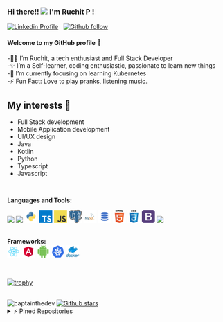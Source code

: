 ### Hi there!! <img src="https://media.giphy.com/media/hvRJCLFzcasrR4ia7z/giphy.gif" width="25px"> I'm Ruchit P !
<a href="https://www.linkedin.com/in/ruchit-patel-2808871b7/"><img src="https://img.shields.io/badge/linkedin-%230077B5.svg?&style=for-the-badge&logo=linkedin&logoColor=white" alt="Linkedin Profile"/></a> &nbsp;
<a href="https://github.com/captaincoder11"><img src="https://img.shields.io/badge/follow-%23100000.svg?&style=for-the-badge&logo=github&logoColor=white" alt="Github follow"/></a>


#### Welcome to my GitHub profile 🥰
-🧑‍💻 I’m Ruchit, a tech enthusiast and Full Stack Developer
<br/>
-✨ I’m a Self-learner, coding enthusiastic, passionate to learn new things 
<br/>
-🌱 I’m currently focusing on learning Kubernetes
<br/>
-⚡ Fun Fact: Love to play pranks, listening music.

## My interests 💙 
* Full Stack development
* Mobile Application development
* UI/UX design 
* Java
* Kotlin
* Python
* Typescript
* Javascript

<br/>

**Languages and Tools:**  

<code><img height="30" src="https://simpleicons.org/icons/java.svg"></code>
<code><img height="30" src="https://simpleicons.org/icons/kotlin.svg"></code>
<code><img height="30" src="https://raw.githubusercontent.com/github/explore/80688e429a7d4ef2fca1e82350fe8e3517d3494d/topics/python/python.png"></code>
<code><img height="30" src="https://raw.githubusercontent.com/github/explore/80688e429a7d4ef2fca1e82350fe8e3517d3494d/topics/typescript/typescript.png"></code>
<code><img height="30" src="https://raw.githubusercontent.com/github/explore/80688e429a7d4ef2fca1e82350fe8e3517d3494d/topics/javascript/javascript.png"></code>
<code><img height="30" src="https://raw.githubusercontent.com/github/explore/80688e429a7d4ef2fca1e82350fe8e3517d3494d/topics/postgresql/postgresql.png"></code>
<code><img height="30" src="https://raw.githubusercontent.com/github/explore/80688e429a7d4ef2fca1e82350fe8e3517d3494d/topics/mysql/mysql.png"></code>
<code><img height="30" src="https://raw.githubusercontent.com/github/explore/80688e429a7d4ef2fca1e82350fe8e3517d3494d/topics/sql/sql.png"></code>
<code><img height="30" src="https://raw.githubusercontent.com/github/explore/80688e429a7d4ef2fca1e82350fe8e3517d3494d/topics/html/html.png"></code>
<code><img height="30" src="https://raw.githubusercontent.com/github/explore/80688e429a7d4ef2fca1e82350fe8e3517d3494d/topics/css/css.png"></code>
<code><img height="30" src="https://raw.githubusercontent.com/github/explore/80688e429a7d4ef2fca1e82350fe8e3517d3494d/topics/bootstrap/bootstrap.png"></code>
<code><img height="30" src="https://simpleicons.org/icons/adobexd.svg"></code>
<br/>
<br/>


**Frameworks:**  
<code><img height="30" src="https://raw.githubusercontent.com/github/explore/80688e429a7d4ef2fca1e82350fe8e3517d3494d/topics/react/react.png"></code>
<code><img height="30" src="https://raw.githubusercontent.com/github/explore/80688e429a7d4ef2fca1e82350fe8e3517d3494d/topics/angular/angular.png"></code>
<code><img height="30" src="https://raw.githubusercontent.com/github/explore/80688e429a7d4ef2fca1e82350fe8e3517d3494d/topics/android/android.png"></code>
<code><img height="30" src="https://raw.githubusercontent.com/github/explore/80688e429a7d4ef2fca1e82350fe8e3517d3494d/topics/kubernetes/kubernetes.png"></code>
<code><img height="30" src="https://raw.githubusercontent.com/github/explore/80688e429a7d4ef2fca1e82350fe8e3517d3494d/topics/docker/docker.png"></code>

<br/>


[![trophy](https://github-profile-trophy.vercel.app/?username=ryo-ma&theme=light)](https://github.com/ryo-ma/github-profile-trophy)


<br/>
<img src="https://komarev.com/ghpvc/?username=captaincoder11" alt="captainthedev"/> 
<a href="https://github.com/Captaincoder11"><img src="https://img.shields.io/github/stars/captaincoder11?color=blue&style=flat-box&logo=github" alt="Github stars"/></a>

<details>
     <br/>
<summary>⚡ Pined Repositories</summary>

[![ReadMe Card](https://github-readme-stats.vercel.app/api/pin/?username=captaincoder11&repo=Portfolio&show_icons=true&theme=chartreuse-dark)](https://github.com/CaptainCoder11/Portfolio)     
[![ReadMe Card](https://github-readme-stats.vercel.app/api/pin/?username=captaincoder11&repo=TicTacToe&show_icons=true&theme=chartreuse-dark)](https://github.com/CaptainCoder11/TicTacToe)
[![ReadMe Card](https://github-readme-stats.vercel.app/api/pin/?username=captaincoder11&repo=MarvelMusicPlayer&show_icons=true&theme=chartreuse-dark)](https://github.com/CaptainCoder11/MarvelMusicPlayer)
[![ReadMe Card](https://github-readme-stats.vercel.app/api/pin/?username=captaincoder11&repo=Segmented-Progress-Bar&show_icons=true&theme=chartreuse-dark)](https://github.com/CaptainCoder11/Segmented-Progress-Bar)
[![ReadMe Card](https://github-readme-stats.vercel.app/api/pin/?username=captaincoder11&repo=WaitingLine&show_icons=true&theme=chartreuse-dark)](https://github.com/CaptainCoder11/WaitingLine)

 <br/>

</details>
